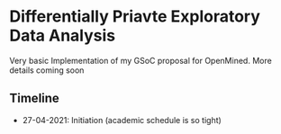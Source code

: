 # Differentially Priavte Exploratory Data Analysis

Very basic Implementation of my GSoC proposal for OpenMined. More details coming soon

## Timeline

- 27-04-2021: Initiation (academic schedule is so tight)  